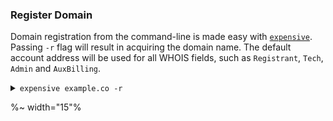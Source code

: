 ### Register Domain

Domain registration from the command-line is made easy with [`expensive`](https://nameexpensive.com). Passing `-r` flag will result in acquiring the domain name. The default account address will be used for all WHOIS fields, such as `Registrant`, `Tech`, `Admin` and `AuxBilling`.

<details>
  <summary><code>expensive example.co -r</code></summary>
  <table>
  <tr><td>
    <img alt="Registering a domain name." src="doc/register.gif" />
  </td></tr>
  </table>
</details>

%~ width="15"%